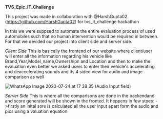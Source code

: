 **TVS_Epic_IT_Challenge**

This project was made in collaboration with @HarshGupta02 (https://github.com/HarshGupta02) for tvs_it_challenge hackathon

In this we were suppsed to automate the entire evaluation process of used automobiles such that no human intervention would be required in between.
For that we devided our project into client side and server side.

*Client Side*
This is basically the frontend of our website where client/user will enter all the information regarding his vehicle like Brand,Year,Model_name,Ownershipn and Location and then to make the evaluation even better we asked users to enter their vehicle's accelerating and deaccelerating sounds and its 4 sided view for audio and image comparison as well

![WhatsApp Image 2023-07-24 at 17 38 35](https://github.com/Jarvis-Keshav/Car_Valuations/assets/79581388/f4661e72-fc08-4132-b09b-62573a869aac)
(Audio Input field)

*Server Side*
This is where all the comparisons are done in the backendand and score generated will be shown in the fronted. It heppens in few stpes:
->firstly an inital sore is calculated all the user input apart form the audio and pics using a valuation equation
